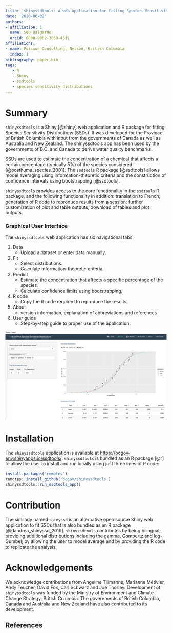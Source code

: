 ```yaml
---
title: 'shinyssdtools: A web application for fitting Species Sensitivity Distributions (SSDs)'
date: '2020-06-02'
authors:
- affiliation: 1
  name: Seb Dalgarno
  orcid: 0000-0002-3658-4517
affiliations:
- name: Poisson Consulting, Nelson, British Columbia
  index: 1
bibliography: paper.bib
tags:
   - R
   - Shiny
   - ssdtools
   - species sensitivity distributions
---
```


# Summary

`shinyssdtools` is a Shiny [@shiny] web application and R package for fitting Species Sensitivity Distributions (SSDs). It was developed for the Province of British Columbia with input from the governments of Canada as well as Australia and New Zealand. The shinyssdtools app has been used by the governments of B.C. and Canada to derive water quality benchmarks.

SSDs are used to estimate the concentration of a chemical that affects a certain percentage (typically 5%) of the species considered [@posthuma_species_2001]. 
The `ssdtools` R package [@ssdtools] allows model averaging using information-theoretic criteria and the construction of confidence intervals using bootstrapping [@ssdtools].

`shinyssdtools` provides access to the core functionality in the `ssdtools` R package, and the following functionality in addition: translation to French; generation of R code to reproduce results from a session; further customization of plot and table outputs; download of tables and plot outputs. 

### Graphical User Interface

The `shinyssdtools` web application has six navigational tabs: 

1. Data
   - Upload a dataset or enter data manually.
1. Fit
   - Select distributions.
   - Calculate information-theoretic criteria.
1. Predict
   - Estimate the concentration that affects a specific percentage of the species.
   - Calculate confidence limits using bootstrapping.
1. R code
   - Copy the R code required to reproduce the results.
1. About
   - version information, explanation of abbreviations and references
1. User guide
   - Step-by-step guide to proper use of the application.

![shinyssdtools user interface](shinyssdtools_ui.png)

# Installation

The `shinyssdtools` application is available at https://bcgov-env.shinyapps.io/ssdtools/.
`shinyssdtools` is bundled as an R package [@r] to allow the user to install and run locally using just three lines of R code:

```r
install.packages('remotes')
remotes::install_github('bcgov/shinyssdtools')
shinyssdtools::run_ssdtools_app()
```

# Contribution

The similarly named `shinyssd` is an alternative open source Shiny web application to fit SSDs that is also bundled as an R package [@dandrea_shinyssd_2019].
`shinyssdtools` contributes by being bilingual; providing additional distributions including the gamma, Gompertz and log-Gumbel; by allowing the user to model average and by providing the R code to replicate the analysis.

# Acknowledgements

We acknowledge contributions from Angeline Tillmanns, Marianne Métivier, Andy Teucher, David Fox, Carl Schwarz and Joe Thorley.
Development of `shinyssdtools` was funded by the Ministry of Environment and Climate Change Strategy, British Columbia. The governments of British Columbia, Canada and Australia and New Zealand have also contributed to its development.

## References
